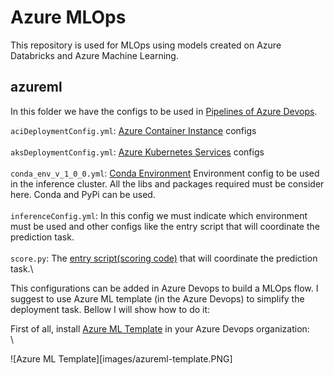 # Azure MLOps
This repository is used for MLOps using models created on Azure Databricks and Azure Machine Learning.


## azureml
In this folder we have the configs to be used in [Pipelines of Azure Devops](https://azure.microsoft.com/pt-br/services/devops/pipelines/). 

`aciDeploymentConfig.yml`: [Azure Container Instance](https://azure.microsoft.com/en-us/services/container-instances/) configs \
\
`aksDeploymentConfig.yml`: [Azure Kubernetes Services](https://docs.microsoft.com/en-us/azure/aks/) configs\
\
`conda_env_v_1_0_0.yml`: [Conda Environment](https://docs.microsoft.com/en-us/azure/devops/pipelines/ecosystems/anaconda?view=azure-devops&tabs=ubuntu-16-04) Environment config to be used in the inference cluster. All the libs and packages required must be consider here. Conda and PyPi can be used.\
\
`inferenceConfig.yml`: In this config we must indicate which environment must be used and other configs like the entry script that will coordinate the prediction task.\
\
`score.py`: The [entry script(scoring code)](https://docs.microsoft.com/en-us/azure/machine-learning/how-to-deploy-and-where#script) that will coordinate the prediction task.\

This configurations can be added in Azure Devops to build a MLOps flow. I suggest to use Azure ML template (in the Azure Devops) to simplify the deployment task. Bellow I will show how to do it:

First of all, install [Azure ML Template](https://marketplace.visualstudio.com/items?itemName=ms-air-aiagility.vss-services-azureml&targetId=09d19ee8-b94a-4f99-a763-11cc0fe1a111&utm_source=vstsproduct&utm_medium=ExtHubManageList) in your Azure Devops organization:\
\

![Azure ML Template][images/azureml-template.PNG]



